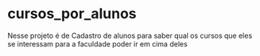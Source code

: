 # cursos_por_alunos
Nesse projeto é de Cadastro de alunos para saber qual os cursos que eles se interessam para a faculdade poder ir em cima deles 
